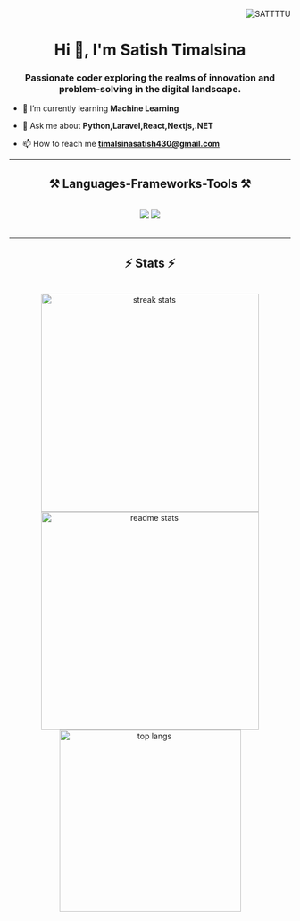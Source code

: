 <p align="right"> <img src="https://komarev.com/ghpvc/?username=SATTTTU&label=Profile%20views&color=0e75b6&style=flat" alt="SATTTTU" /> </p>
<h1 align="center">Hi 👋, I'm Satish Timalsina</h1>
<h3 align="center">Passionate coder exploring the realms of innovation and problem-solving in the digital landscape.</h3>



- 🌱 I’m currently learning **Machine Learning**

- 💬 Ask me about **Python,Laravel,React,Nextjs,.NET**

- 📫 How to reach me **timalsinasatish430@gmail.com**

<hr/>
 
<h2 align="center">⚒️ Languages-Frameworks-Tools ⚒️</h2>
<br/>
<div align="center">
    <img src="https://skillicons.dev/icons?i=react,bootstrap,html,css,vscode,github,figma,tailwind,git" />
    <img src="https://skillicons.dev/icons?i=nodejs,python,javascript,typescript,express,mongodb,c,nextjs,mysql,django" /><br>
</div>
<br/>
<hr/>

<h2 align="center">⚡ Stats ⚡</h2>
<br>
<div align=center>
  <img width=390 src="https://github-readme-streak-stats-salesp07.vercel.app/?user=SATTTTU&count_private=true&theme=react&border_radius=10" alt="streak stats"/>
  <img width=390 src="https://github-readme-stats-salesp07.vercel.app/api?username=SATTTTU&count_private=true&show_icons=true&theme=react&rank_icon=github&border_radius=10" alt="readme stats" />
  <br/>
  <img width=325 align="center" src="https://github-readme-stats-salesp07.vercel.app/api/top-langs/?username=SATTTTU&hide=HTML&langs_count=8&layout=compact&theme=react&border_radius=10&size_weight=0.5&count_weight=0.5&exclude_repo=github-readme-stats" alt="top langs" />
</div>

<br/><br/>
